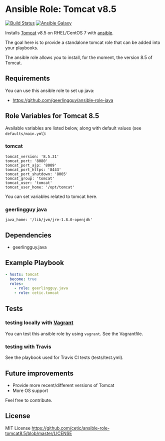 # Ansible Role: Tomcat v8.5

[![Build Status](https://travis-ci.org/cetic/ansible-role-tomcat8.5.svg?branch=master)](https://travis-ci.org/cetic/ansible-role-tomcat8.5)
[![Ansible Galaxy](https://img.shields.io/badge/galaxy-_cetic.tomcat-blue.svg)](https://galaxy.ansible.com/cetic/tomcat/)

Installs [Tomcat](http://tomcat.apache.org/) v8.5 on RHEL/CentOS 7 with [ansible](http://www.ansible.com/home).

The goal here is to provide a standalone tomcat role that can be added into your playbooks.

The ansible role allows you to install, for the moment, the version 8.5 of Tomcat.

## Requirements

You can use this ansible role to set up java:
* https://github.com/geerlingguy/ansible-role-java

## Role Variables for Tomcat 8.5

Available variables are listed below, along with default values (see `defaults/main.yml`):

### tomcat

	tomcat_version: '8.5.31'
	tomcat_port: '8080'
	tomcat_port_ajp: '8009'
	tomcat_port_https: '8443'
	tomcat_port_shutdown: '8005'
	tomcat_group: 'tomcat'
	tomcat_user: 'tomcat'
	tomcat_user_home: '/opt/tomcat'
	
You can set variables related to tomcat here.
	
### geerlingguy java

	java_home: '/lib/jvm/jre-1.8.0-openjdk'
	
## Dependencies

  - geerlingguy.java

## Example Playbook

```yaml
- hosts: tomcat
  become: true
  roles:
    - role: geerlingguy.java
    - role: cetic.tomcat
```

## Tests

### testing locally with [Vagrant](https://www.vagrantup.com/)

You can test this ansible role by using `vagrant`. See the Vagrantfile.

### testing with Travis

See the playbook used for Travis CI tests (tests/test.yml).

## Future improvements

*  Provide more recent/different versions of Tomcat
*  More OS support

Feel free to contribute.

## License

MIT License https://github.com/cetic/ansible-role-tomcat8.5/blob/master/LICENSE
